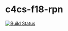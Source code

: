 # c4cs-f18-rpn
[![Build Status](https://travis-ci.org/CBN98/c4cs-f18-rpn.svg?branch=master)](https://travis-ci.org/CBN98/c4cs-f18-rpn)
